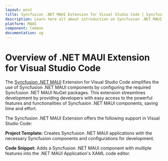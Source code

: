 ```yaml
---
layout: post
title: Syncfusion .NET MAUI Extension for Visual Studio Code | Syncfusion
description: Learn here all about introduction on Syncfusion .NET MAUI extension for Visual Studio Code which made integration made ease.
platform: MAUI
component: Common
documentation: ug
---
```


# Overview of .NET MAUI Extension for Visual Studio Code

The [Syncfusion .NET MAUI](https://marketplace.visualstudio.com/items?itemName=SyncfusionInc.MAUI-VSCode-Extensions) Extension for Visual Studio Code simplifies the use of Syncfusion .NET MAUI components by configuring the required Syncfusion .NET MAUI NuGet packages. This extension streamlines development by providing developers with easy access to the powerful features and functionalities of Syncfusion .NET MAUI components, saving time and effort.

The Syncfusion .NET MAUI Extension offers the following support in Visual Studio Code: 

**Project Template:** Creates Syncfusion .NET MAUI applications with the necessary Syncfusion components and configurations for development.

**Code Snippet:** Adds a Syncfusion .NET MAUI component with multiple features into the .NET MAUI Application's XAML code editor.
